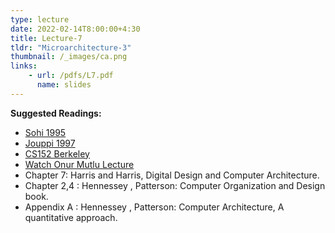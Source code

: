 ```yaml
---
type: lecture
date: 2022-02-14T8:00:00+4:30
title: Lecture-7 
tldr: "Microarchitecture-3"
thumbnail: /_images/ca.png
links: 
    - url: /pdfs/L7.pdf
      name: slides 
---
```

**Suggested Readings:**

- [Sohi 1995](https://dipsankarb.github.io/wi22-csl7070/pdfs/sohi.pdf)
- [Jouppi 1997](https://dipsankarb.github.io/wi22-csl7070/pdfs/jouppi.pdf)
- [CS152 Berkeley](https://inst.eecs.berkeley.edu//~cs152/sp21/lectures/L02-SimpleImps.pdf)
- [Watch Onur Mutlu Lecture](https://www.youtube.com/watch?v=qJmTZwzf1L4)
- Chapter 7: Harris and Harris, Digital Design and Computer Architecture.
- Chapter 2,4 : Hennessey , Patterson: Computer Organization and Design book.
- Appendix A : Hennessey , Patterson: Computer Architecture, A quantitative approach.
